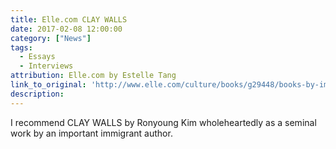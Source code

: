 ```yaml
---
title: Elle.com CLAY WALLS
date: 2017-02-08 12:00:00
category: ["News"]
tags:
  - Essays
  - Interviews
attribution: Elle.com by Estelle Tang
link_to_original: 'http://www.elle.com/culture/books/g29448/books-by-immigrant-authors/'
description:
---
```



I recommend CLAY WALLS by Ronyoung Kim wholeheartedly as a seminal work by an important immigrant author.